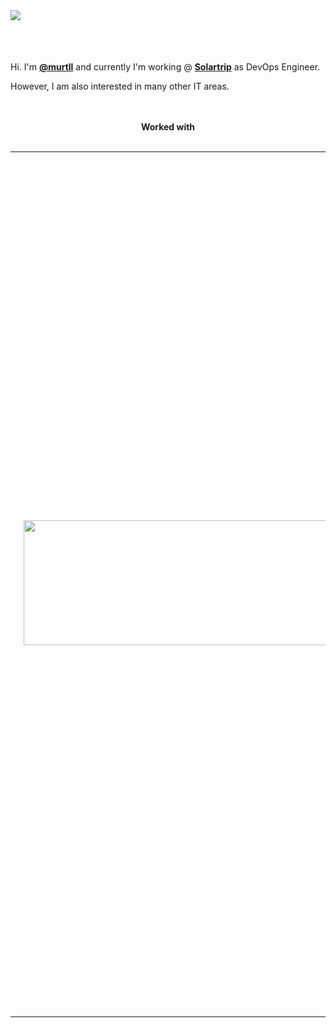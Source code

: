<div align="left">
<img align="left" src="https://media.giphy.com/media/v1.Y2lkPTc5MGI3NjExaDh0NmM0ZnlhZjhvZW1oa2djM3pyM3FreHp4dnY0cXhzczkwdWE5NCZlcD12MV9pbnRlcm5hbF9naWZfYnlfaWQmY3Q9cw/fr9wWxqvIGGcuLO8PJ/source.gif" width="200"/>
</div>
<br>
<br>
<br>
<br>
<div id="about">
    <p>Hi. I'm <b><a href="https://github.com/murtll">@murtll</a></b> and currently I'm working @ <b><a href="https://www.solartrip.com">Solartrip</a></b> as DevOps Engineer.</p>
    <p>However, I am also interested in many other IT areas.</p>
</div>
<br>
<br>

<div align="center">
    <b>Worked with</b>
    <br>
    <br>
    <table border="0px">
    <tr>
    <td>
    <div width="300">
        <img src="https://raw.githubusercontent.com/devicons/devicon/master/icons/docker/docker-original.svg" title="Docker" alt="Docker" width="50" height="50"/>
        <img src="https://raw.githubusercontent.com/devicons/devicon/master/icons/kubernetes/kubernetes-plain.svg" title="Kubernetes" alt="Kubernetes" width="50" height="50"/>
        <img src="https://github.com/devicons/devicon/raw/master/icons/helm/helm-original.svg" title="Helm" alt="Helm" width="50" height="50"/>
        <img src="https://github.com/devicons/devicon/raw/master/icons/argocd/argocd-original.svg" title="ArgoCD" alt="ArgoCD" width="50" height="50"/>
        <img src="https://github.com/devicons/devicon/raw/master/icons/vault/vault-original.svg" title="Vault" alt="Vault" width="50" height="50"/>
        <img src="https://raw.githubusercontent.com/devicons/devicon/master/icons/bash/bash-original.svg" title="Bash" alt="Bash" width="50" height="50"/>
        <img src="https://raw.githubusercontent.com/devicons/devicon/master/icons/linux/linux-original.svg" title="Linux" alt="Linux" width="50" height="50"/>
        <img src="https://raw.githubusercontent.com/devicons/devicon/master/icons/git/git-original.svg" title="Git" alt="Git" width="50" height="50"/>
        <img src="https://raw.githubusercontent.com/devicons/devicon/master/icons/github/github-original.svg" title="Github" alt="Github" width="50" height="50"/>
        <img src="https://github.com/devicons/devicon/raw/master/icons/jenkins/jenkins-original.svg" title="Jdenkins" alt="Jenkins" width="50" height="50"/>
        <img src="https://raw.githubusercontent.com/devicons/devicon/master/icons/terraform/terraform-original.svg" title="Terraform" alt="Terraform" width="50" height="50"/>
        <img src="https://raw.githubusercontent.com/devicons/devicon/master/icons/amazonwebservices/amazonwebservices-plain-wordmark.svg" title="AWS" alt="AWS" width="50" height="50"/>
        <img src="https://github.com/devicons/devicon/raw/master/icons/ansible/ansible-original.svg" title="Ansible" alt="Ansible" width="50" height="50"/>
        <img src="https://raw.githubusercontent.com/github/explore/85cceaeeaf993ca35664dc37ea24f9237fbbfc14/topics/nginx/nginx.png" title="Nginx" alt="Nginx" width="50" height="50"/>
        <img src="https://github.com/devicons/devicon/raw/master/icons/traefikproxy/traefikproxy-original.svg" title="Traefik" alt="Traefik" width="50" height="50"/>
        <img src="https://raw.githubusercontent.com/devicons/devicon/master/icons/grafana/grafana-original.svg" title="Grafana" alt="Grafana" width="50" height="50"/>
        <img src="https://raw.githubusercontent.com/devicons/devicon/master/icons/prometheus/prometheus-original.svg" title="Prometheus" alt="Prometheus" width="50" height="50"/>
        <img src="https://raw.githubusercontent.com/devicons/devicon/master/icons/postgresql/postgresql-plain.svg" title="PostgreSQL" alt="PostgreSQL" width="50" height="50"/>
        <img src="https://raw.githubusercontent.com/devicons/devicon/master/icons/redis/redis-plain.svg" title="Redis" alt="Redis" width="50" height="50"/>
        <img src="https://raw.githubusercontent.com/devicons/devicon/master/icons/go/go-original-wordmark.svg" title="Go" alt="Go" width="50" height="50"/>
        <img src="https://raw.githubusercontent.com/devicons/devicon/master/icons/java/java-original.svg" title="Java" alt="Java" width="50" height="50"/>
        <img src="https://raw.githubusercontent.com/devicons/devicon/master/icons/kotlin/kotlin-original.svg" title="Kotlin" alt="Kotlin" width="50" height="50"/>
        <img src="https://raw.githubusercontent.com/devicons/devicon/master/icons/nodejs/nodejs-original.svg" title="NodeJS" alt="NodeJS" width="50" height="50"/>
        <img src="https://raw.githubusercontent.com/devicons/devicon/master/icons/react/react-original.svg" title="React" alt="React" width="50" height="50"/>
        <img src="https://raw.githubusercontent.com/devicons/devicon/master/icons/flutter/flutter-original.svg" title="Flutter" alt="Flutter" width="50" height="50"/>
        <img src="https://raw.githubusercontent.com/devicons/devicon/master/icons/python/python-original.svg" title="Python" alt="Python" width="50" height="50"/>
    </div>
    </td>
    <td>
    <div>
        <img height="200" width="500" src="https://github-readme-stats.vercel.app/api/top-langs/?username=murtll&layout=compact&hide_border=true&theme=github_dark&hide=html" />
    </div>
    </td>
    </tr>
    </table>
</div>
